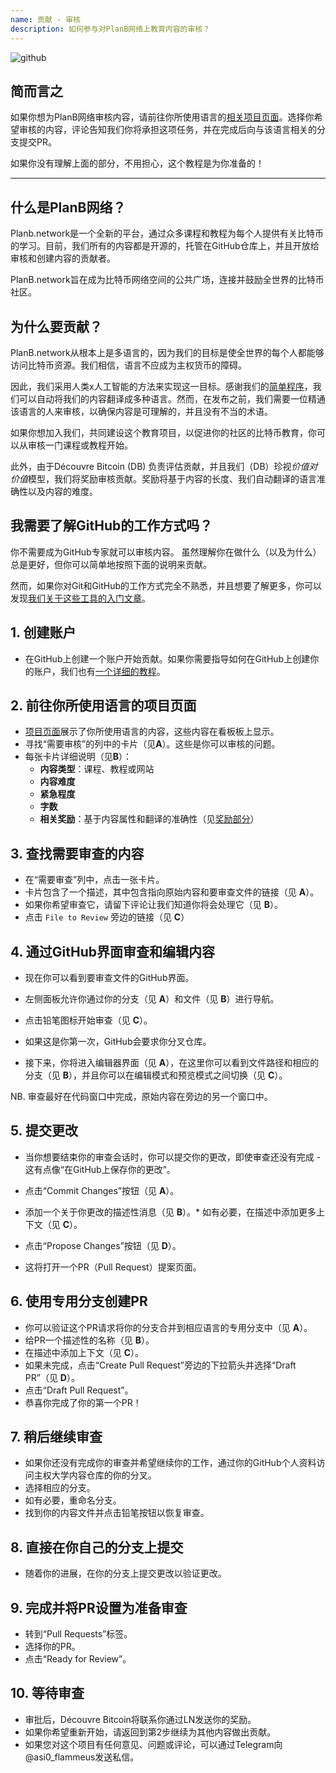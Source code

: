 ```yaml
---
name: 贡献 - 审核
description: 如何参与对PlanB网络上教育内容的审核？
---
```

![github](assets/cover.webp)

## 简而言之
如果你想为PlanB网络审核内容，请前往你所使用语言的[相关项目页面](https://github.com/PlanB-Network/bitcoin-educational-content/projects?query=is%3Aopen)。选择你希望审核的内容，评论告知我们你将承担这项任务，并在完成后向与该语言相关的分支提交PR。

如果你没有理解上面的部分，不用担心，这个教程是为你准备的！

---

## 什么是PlanB网络？

Planb.network是一个全新的平台，通过众多课程和教程为每个人提供有关比特币的学习。目前，我们所有的内容都是开源的，托管在GitHub仓库上，并且开放给审核和创建内容的贡献者。

PlanB.network旨在成为比特币网络空间的公共广场，连接并鼓励全世界的比特币社区。

## 为什么要贡献？

PlanB.network从根本上是多语言的，因为我们的目标是使全世界的每个人都能够访问比特币资源。我们相信，语言不应成为主权货币的障碍。

因此，我们采用人类x人工智能的方法来实现这一目标。感谢我们的[简单程序](https://github.com/Asi0Flammeus/LLM-Translator)，我们可以自动将我们的内容翻译成多种语言。然而，在发布之前，我们需要一位精通该语言的人来审核，以确保内容是可理解的，并且没有不当的术语。

如果你想加入我们，共同建设这个教育项目，以促进你的社区的比特币教育，你可以从审核一门课程或教程开始。

此外，由于Découvre Bitcoin (DB) 负责评估贡献，并且我们（DB）珍视*价值对价值*模型，我们将奖励审核贡献。奖励将基于内容的长度、我们自动翻译的语言准确性以及内容的难度。

## 我需要了解GitHub的工作方式吗？

你不需要成为GitHub专家就可以审核内容。
虽然理解你在做什么（以及为什么）总是更好，但你可以简单地按照下面的说明来贡献。

然而，如果你对Git和GitHub的工作方式完全不熟悉，并且想要了解更多，你可以发现[我们关于这些工具的入门文章](https://planb.network/tutorials/others/basics-of-github)。

## 1. 创建账户
* 在GitHub上创建一个账户开始贡献。如果你需要指导如何在GitHub上创建你的账户，我们也有[一个详细的教程](https://planb.network/tutorials/others/create-github-account)。
## **2. 前往你所使用语言的项目页面**
* [项目页面](https://github.com/PlanB-Network/bitcoin-educational-content/projects?query=is%3Aopen)展示了你所使用语言的内容，这些内容在看板板上显示。
* 寻找“需要审核”的列中的卡片（见**A**）。这些是你可以审核的问题。
* 每张卡片详细说明（见**B**）：
	- **内容类型**：课程、教程或网站
	- **内容难度**
	- **紧急程度**
	- **字数**
	- **相关奖励**：基于内容属性和翻译的准确性（见[奖励部分](https://github.com/PlanB-Network/bitcoin-educational-content?tab=readme-ov-file#sat-reward)）
## **3. 查找需要审查的内容**
* 在“需要审查”列中，点击一张卡片。
* 卡片包含了一个描述，其中包含指向原始内容和要审查文件的链接（见 **A**）。
* 如果你希望审查它，请留下评论让我们知道你将会处理它（见 **B**）。
* 点击 `File to Review` 旁边的链接（见 **C**）

## **4. 通过GitHub界面审查和编辑内容**
* 现在你可以看到要审查文件的GitHub界面。
* 左侧面板允许你通过你的分支（见 **A**）和文件（见 **B**）进行导航。
* 点击铅笔图标开始审查（见 **C**）。

* 如果这是你第一次，GitHub会要求你分叉仓库。

* 接下来，你将进入编辑器界面（见 **A**），在这里你可以看到文件路径和相应的分支（见 **B**），并且你可以在编辑模式和预览模式之间切换（见 **C**）。

NB. 审查最好在代码窗口中完成，原始内容在旁边的另一个窗口中。

## **5. 提交更改**

* 当你想要结束你的审查会话时，你可以提交你的更改，即使审查还没有完成 - 这有点像“在GitHub上保存你的更改”。
* 点击“Commit Changes”按钮（见 **A**）。

* 添加一个关于你更改的描述性消息（见 **B**）。* 如有必要，在描述中添加更多上下文（见 **C**）。
* 点击“Propose Changes”按钮（见 **D**）。

* 这将打开一个PR（Pull Request）提案页面。

## **6. 使用专用分支创建PR**
* 你可以验证这个PR请求将你的分支合并到相应语言的专用分支中（见 **A**）。
* 给PR一个描述性的名称（见 **B**）。
* 在描述中添加上下文（见 **C**）。
* 如果未完成，点击“Create Pull Request”旁边的下拉箭头并选择“Draft PR”（见 **D**）。
* 点击“Draft Pull Request”。
* 恭喜你完成了你的第一个PR！

## **7. 稍后继续审查**
* 如果你还没有完成你的审查并希望继续你的工作，通过你的GitHub个人资料访问主权大学内容仓库的你的分叉。
* 选择相应的分支。
* 如有必要，重命名分支。
* 找到你的内容文件并点击铅笔按钮以恢复审查。

## **8. 直接在你自己的分支上提交**
* 随着你的进展，在你的分支上提交更改以验证更改。

## **9. 完成并将PR设置为准备审查**
* 转到“Pull Requests”标签。
* 选择你的PR。
* 点击“Ready for Review”。

## 10. 等待审查
* 审批后，Découvre Bitcoin将联系你通过LN发送你的奖励。
* 如果你希望重新开始，请返回到第2步继续为其他内容做出贡献。
* 如果您对这个项目有任何意见、问题或评论，可以通过Telegram向@asi0_flammeus发送私信。
